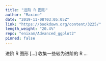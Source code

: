 ```yaml
---
title: "进阶 R 图形"
author: "Maxine"
date: "2019-11-08T03:05:05Z"
link: "https://bookdown.org/content/3225/"
length_weight: "20.4%"
repo: "enixam/Advanced_ggplot2"
pinned: false
---
```


进阶 R 图形 [...] 收集一些较为进阶的 R ...

